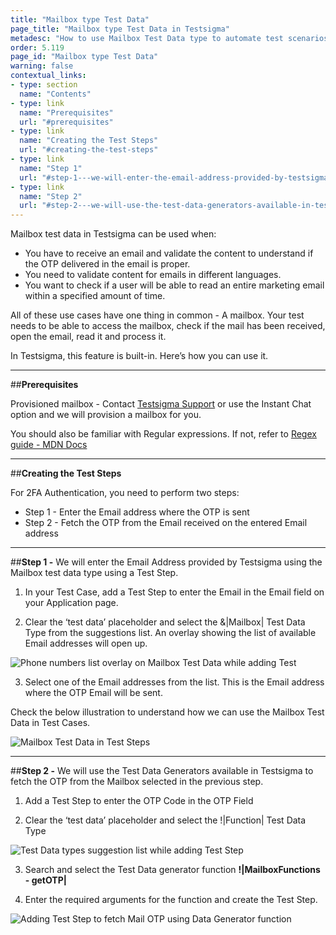 ```yaml
---
title: "Mailbox type Test Data"
page_title: "Mailbox type Test Data in Testsigma"
metadesc: "How to use Mailbox Test Data type to automate test scenarios that involve Email OTPs for two factor authentication"
order: 5.119
page_id: "Mailbox type Test Data"
warning: false
contextual_links:
- type: section
  name: "Contents"
- type: link
  name: "Prerequisites"
  url: "#prerequisites"
- type: link
  name: "Creating the Test Steps"
  url: "#creating-the-test-steps"
- type: link
  name: "Step 1"
  url: "#step-1---we-will-enter-the-email-address-provided-by-testsigma-using-the-mailbox-test-data-type-using-a-test-step"
- type: link
  name: "Step 2"
  url: "#step-2---we-will-use-the-test-data-generators-available-in-testsigma-to-fetch-the-otp-from-the-mailbox-selected-in-the-previous-step"
---
```


Mailbox test data in Testsigma can be used when:
* You have to receive an email and validate the content to understand if the OTP delivered in the email is proper. 
* You need to validate content for emails in different languages.
* You want to check if a user will be able to read an entire marketing email within a specified amount of time.

All of these use cases have one thing in common - A mailbox. Your test needs to be able to access the mailbox, check if the mail has been received, open the email, read it and process it.

In Testsigma, this feature is built-in. Here’s how you can use it.

---
##**Prerequisites**

Provisioned mailbox - Contact [Testsigma Support](mailto:support@testsigma.com) or use the Instant Chat option and we will  provision a mailbox for you.

You should also be familiar with Regular expressions. If not, refer to [Regex guide - MDN Docs](https://developer.mozilla.org/en-US/docs/Web/JavaScript/Guide/Regular_Expressions)

---
##**Creating the Test Steps**

For 2FA Authentication, you need to perform two steps:
* Step 1 - Enter the Email address where the OTP is sent
* Step 2 - Fetch the OTP from the Email received on the entered Email address

---
##**Step 1 -** We will enter the Email Address provided by Testsigma using the Mailbox test data type using a Test Step.
1. In your Test Case, add a Test Step to enter the Email in the Email field on your Application page.

2. Clear the ‘test data’ placeholder and select the &|Mailbox| Test Data Type from the suggestions list.
An overlay showing the list of available Email addresses will open up.

![Phone numbers list overlay on Mailbox Test Data while adding Test](https://docs.testsigma.com/images/mailbox/create-test-step-update-test-data-mailbox-test-data.png)

3. Select one of the Email addresses from the list. This is the Email address where the OTP Email will be sent.


Check the below illustration to understand how we can use the Mailbox Test Data in Test Cases.

![Mailbox Test Data in Test Steps](https://docs.testsigma.com/images/mailbox/mailbox-test-data-test-steps.gif)

---
##**Step 2 -** We will use the Test Data Generators available in Testsigma to fetch the OTP from the Mailbox selected in the previous step.

1. Add a Test Step to enter the OTP Code in the OTP Field

2. Clear the ‘test data’ placeholder and select the !|Function| Test Data Type

![Test Data types suggestion list while adding Test Step](https://docs.testsigma.com/images/mailbox/add-step-test-data-type-suggestions-list.png)

3. Search and select the Test Data generator function **!|MailboxFunctions - getOTP|**

4. Enter the required arguments for the function and create the Test Step.

![Adding Test Step to fetch Mail OTP using Data Generator function](https://docs.testsigma.com/images/mailbox/create-test-step-getmailotp.png)




